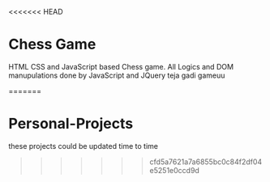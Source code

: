 <<<<<<< HEAD
# Chess Game
HTML CSS and JavaScript based Chess game.
All Logics and DOM manupulations done by JavaScript and JQuery
teja gadi gameuu

=======
# Personal-Projects
these projects could be updated time to time
>>>>>>> cfd5a7621a7a6855bc0c84f2df04e5251e0ccd9d
